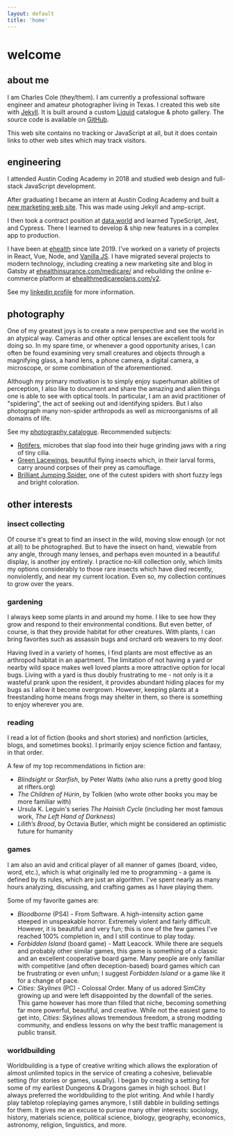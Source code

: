 ```yaml
---
layout: default
title: 'home'
---
```


# welcome

## about me

I am Charles Cole (they/them). I am currently a professional software engineer
and amateur photographer living in Texas. I created this web site with
<a href="https://jekyllrb.com/"
        target="_blank"
        rel="noreferrer noopener">Jekyll</a>. It is built around a custom
<a href="https://shopify.github.io/liquid/"
        target="_blank"
        rel="noreferrer noopener">Liquid</a> catalogue & photo gallery. The
source code is available on
<a href="https://github.com/char-cole/char-cole.github.io">GitHub</a>.

This web site contains no tracking or JavaScript at all, but it does contain
links to other web sites which may track visitors.

## engineering

I attended Austin Coding Academy in 2018 and studied web design and full-stack
JavaScript development.

After graduating I became an intern at Austin Coding Academy and built a
<a href="https://austincodingacademy.com/"
        target="_blank"
        rel="noreferrer noopener"
        >new marketing web site</a>. This was made using Jekyll and amp-script.

I then took a contract position at <a
        href="https://data.world"
        target="_blank"
        rel="noreferrer noopener"
        >data.world</a
    > and learned TypeScript, Jest, and Cypress. There I learned to develop &
ship new features in a complex app to production.

I have been at <a
        href="https://ehealth.com"
        target="_blank"
        rel="noreferrer noopener"
        >ehealth</a
    > since late 2019. I've worked on a variety of projects in React, Vue, Node,
and <a href="http://vanilla-js.com/"
        target="_blank"
        rel="noreferrer noopener">Vanilla JS</a>. I have migrated several
projects to modern technology, including creating a new marketing site and blog
in Gatsby at <a
        href="ehealthinsurance.com/medicare/"
        target="_blank"
        rel="noreferrer noopener"
        >ehealthinsurance.com/medicare/</a> and rebuilding the online e-commerce
platform at <a
        href="ehealthmedicareplans.com/v2"
        target="_blank"
        rel="noreferrer noopener"
        >ehealthmedicareplans.com/v2</a>.

See my <a
    href="https://linkedin.com/in/char-cole"
    target="_blank"
    rel="noreferrer noopener"
    >linkedin profile</a> for more information.

## photography

One of my greatest joys is to create a new perspective and see the world in an
atypical way. Cameras and other optical lenses are excellent tools for doing so.
In my spare time, or whenever a good opportunity arises, I can often be found
examining very small creatures and objects through a magnifying glass, a hand
lens, a phone camera, a digital camera, a microscope, or some combination of the
aforementioned.

Although my primary motivation is to simply enjoy superhuman abilities of
perception, I also like to document and share the amazing and alien things one
is able to see with optical tools. In particular, I am an avid practitioner of
"spidering", the act of seeking out and identifying spiders. But I also
photograph many non-spider arthropods as well as microorganisms of all domains
of life.

See my <a href="/catalogue">photography catalogue</a>. Recommended subjects:

- <a href="/catalogue/microbes#rotifera">Rotifers</a>, microbes that slap food into their huge grinding jaws with a ring of tiny cilia.
- <a href="/catalogue/chrysopidae#c-sp">Green Lacewings</a>, beautiful flying insects which, in their larval forms, carry around corpses of their prey as camouflage.
- <a href="/catalogue/salticidae#p-clarus">Brilliant Jumping Spider</a>, one of the cutest spiders with short fuzzy legs and bright coloration.

## other interests

### insect collecting

Of course it's great to find an insect in the wild, moving slow enough (or not
at all) to be photographed. But to have the insect on hand, viewable from any
angle, through many lenses, and perhaps even mounted in a beautiful display, is
another joy entirely. I practice no-kill collection only, which limits my
options considerably to those rare insects which have died recently,
nonviolently, and near my current location. Even so, my collection continues to
grow over the years.

### gardening

I always keep some plants in and around my home. I like to see how they grow and
respond to their environmental conditions. But even better, of course, is that
they provide habitat for other creatures. With plants, I can bring favorites
such as assassin bugs and orchard orb weavers to my door.

Having lived in a variety of homes, I find plants are most effective as an
arthropod habitat in an apartment. The limitation of not having a yard or nearby
wild space makes well loved plants a more attractive option for local bugs.
Living with a yard is thus doubly frustrating to me - not only is it a wasteful
prank upon the resident, it provides abundant hiding places for my bugs as I
allow it become overgrown. However, keeping plants at a freestanding home means
frogs may shelter in them, so there is something to enjoy wherever you are.

### reading

I read a lot of fiction (books and short stories) and nonfiction (articles,
blogs, and sometimes books). I primarily enjoy science fiction and fantasy, in
that order.

A few of my top recommendations in fiction are:

-   _Blindsight_ or _Starfish_, by Peter Watts (who also runs a pretty good blog
    at rifters.org)
-   _The Children of Húrin_, by Tolkien (who wrote other books you may be more
    familiar with)
-   Ursula K. Leguin's series _The Hainish Cycle_ (including her most famous
    work, _The Left Hand of Darkness_)
-   _Lilith’s Brood_, by Octavia Butler, which might be considered an optimistic
    future for humanity

### games

I am also an avid and critical player of all manner of games (board, video,
word, etc.), which is what originally led me to programming - a game is defined
by its rules, which are just an algorithm. I've spent nearly as many hours
analyzing, discussing, and crafting games as I have playing them.

Some of my favorite games are:

-   _Bloodborne_ (PS4) - From Software. A high-intensity action game steeped in
    unspeakable horror. Extremely violent and fairly difficult. However, it is
    beautiful and very fun; this is one of the few games I've reached 100%
    completion in, and I still continue to play today.
-   _Forbidden Island_ (board game) - Matt Leacock. While there are sequels and
    probably other similar games, this game is something of a classic and an
    excellent cooperative board game. Many people are only familiar with
    competitive (and often deception-based) board games which can be frustrating
    or even unfun; I suggest _Forbidden Island_ or a game like it for a change
    of pace.
-   _Cities: Skylines_ (PC) - Colossal Order. Many of us adored SimCity growing
    up and were left disappointed by the downfall of the series. This game
    however has more than filled that niche, becoming something far more
    powerful, beautiful, and creative. While not the easiest game to get into,
    _Cities: Skylines_ allows tremendous freedom, a strong modding community,
    and endless lessons on why the best traffic management is public transit.

### worldbuilding

Worldbuilding is a type of creative writing which allows the exploration of
almost unlimited topics in the service of creating a cohesive, believable
setting (for stories or games, usually). I began by creating a setting for some
of my earliest Dungeons & Dragons games in high school. But I always preferred
the worldbuilding to the plot writing. And while I hardly play tabletop
roleplaying games anymore, I still dabble in building settings for them. It
gives me an excuse to pursue many other interests: sociology, history, materials
science, political science, biology, geography, economics, astronomy, religion,
linguistics, and more.
